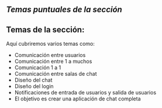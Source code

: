 ## _Temas puntuales de la sección_

## Temas de la sección:

Aquí cubriremos varios temas como: 


- Comunicación entre usuarios
- Comunicación entre 1 a muchos
- Comunicación 1 a 1
- Comunicación entre salas de chat
- Diseño del chat
- Diseño del login
- Notificaciones de entrada de usuarios y salida de usuarios
- El objetivo es crear una aplicación de chat completa
